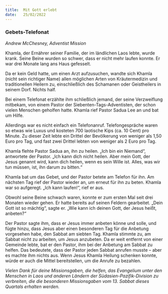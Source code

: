 ```yaml
---
title:  Mit Gott erlebt
date:   25/02/2022
---
```


### Gebets-Telefonat

_Andrew McChesney, Adventist Mission_

Khamla, der Ernährer seiner Familie, der im ländlichen Laos lebte, wurde krank. Seine Beine wurden so schwer, dass er nicht mehr laufen konnte. Er war drei ­Monate lang ans Haus gefesselt.

Da er kein Geld hatte, um einen Arzt aufzusuchen, wandte sich Khamla (nicht sein richtiger Name) allen möglichen Arten von Kräutermedizin und traditionellen Heilern zu, einschließlich des Schamanen oder Geistheilers in seinem Dorf. Nichts half.

Bei einem Telefonat erzählte ihm schließlich jemand, der seine Verzweiflung mitbekam, von einem Pastor der Siebenten-Tags-Adventisten, der schon vielen Menschen geholfen hatte. Khamla rief Pastor Sadua Lee an und bat um Hilfe.

Allerdings war es nicht einfach ein Telefonanruf. Telefongespräche waren so ­etwas wie Luxus und kosteten 700 laotische Kips (ca. 10 Cent) pro Minute. Zu ­dieser Zeit lebte ein Drittel der Bevölkerung von weniger als 1,50 Euro pro Tag, und fast zwei Drittel lebten von weniger als 2 Euro pro Tag.

Khamla flehte Pastor Sadua an, ihn zu heilen. „Ich bin ein Niemand“, antwortete der Pastor. „Ich kann dich nicht heilen. Aber mein Gott, der Jesus genannt wird, kann dich heilen, wenn es sein Wille ist. Alles, was wir tun müssen, ist, ihn darum zu bitten.“

Khamla bat um das Gebet, und der Pastor betete am Telefon für ihn. Am nächsten Tag rief der Pastor wieder an, um erneut für ihn zu beten. Khamla war so aufgeregt. „Ich kann laufen!“, rief er aus.

Obwohl seine Beine schwach waren, konnte er zum ersten Mal seit drei Monaten wieder gehen. Er hatte bereits auf seinen Feldern gearbeitet. „Dein Gott ist so mächtig“, sagte er. „Wie kann ich deinen Gott, der Jesus heißt, anbeten?“

Der Pastor sagte ihm, dass er Jesus immer anbeten könne und solle, und fügte hinzu, dass Jesus aber einen besonderen Tag für die Anbetung vorgesehen habe, den Sabbat am siebten Tag. Khamla stimmte zu, am Sabbat nicht zu arbeiten, um Jesus anzubeten. Da er weit entfernt von einer Gemeinde lebte, bat er den Pastor, ihm bei der Anbetung am Sabbat zu helfen. Das bedeutete, dass der Pastor jeden Sabbat anrufen musste – aber es machte ihm nichts aus. Wenn Jesus Khamla Heilung schenken konnte, würde er auch die Mittel bereitstellen, um die Anrufe zu bezahlen.

_Vielen Dank für deine Missionsgaben, die helfen, das Evangelium unter den Menschen in Laos und anderen Ländern der Südasien-Pazifik-Division zu verbreiten, die die besonderen Missionsgaben vom 13. Sabbat dieses Quartals erhalten werden._